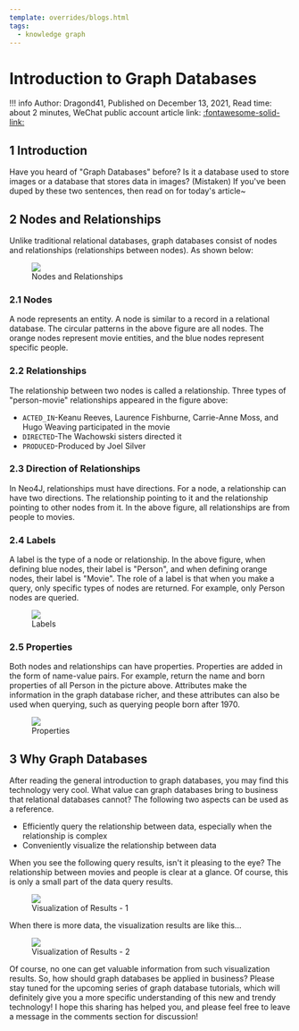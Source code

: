 ```yaml
---
template: overrides/blogs.html
tags:
  - knowledge graph
---
```


# Introduction to Graph Databases

!!! info
    Author: Dragond41, Published on December 13, 2021, Read time: about 2 minutes, WeChat public account article link: [:fontawesome-solid-link:](https://mp.weixin.qq.com/s?__biz=MzI4Mjk3NzgxOQ==&mid=2247485112&idx=1&sn=efd4f9b472a3d58378407bb6fad46a2f&chksm=eb90f5ccdce77cda0285d53331834a787364d4458a3588173c9fe8ef6953499362bd64f7c918&token=1650861834&lang=zh_CN#rd)

## 1 Introduction

Have you heard of "Graph Databases" before? Is it a database used to store images or a database that stores data in images? (Mistaken) If you've been duped by these two sentences, then read on for today's article~

## 2 Nodes and Relationships

Unlike traditional relational databases, graph databases consist of nodes and relationships (relationships between nodes). As shown below:

<figure>
  <img src="https://cdn.jsdelivr.net/gh/BulletTech2021/Pics/img/1_V1.png"  />
  <figcaption>Nodes and Relationships</figcaption>
</figure>

### 2.1 Nodes

A node represents an entity. A node is similar to a record in a relational database. The circular patterns in the above figure are all nodes. The orange nodes represent movie entities, and the blue nodes represent specific people.

### 2.2 Relationships

The relationship between two nodes is called a relationship. Three types of "person-movie" relationships appeared in the figure above:

- `ACTED_IN`-Keanu Reeves, Laurence Fishburne, Carrie-Anne Moss, and Hugo Weaving participated in the movie
- `DIRECTED`-The Wachowski sisters directed it
- `PRODUCED`-Produced by Joel Silver

### 2.3 Direction of Relationships

In Neo4J, relationships must have directions. For a node, a relationship can have two directions. The relationship pointing to it and the relationship pointing to other nodes from it. In the above figure, all relationships are from people to movies.

### 2.4 Labels

A label is the type of a node or relationship. In the above figure, when defining blue nodes, their label is "Person", and when defining orange nodes, their label is "Movie". The role of a label is that when you make a query, only specific types of nodes are returned. For example, only Person nodes are queried.

<figure>
  <img src="https://cdn.jsdelivr.net/gh/BulletTech2021/Pics/img/1_V2.png"  />
  <figcaption>Labels</figcaption>
</figure>

### 2.5 Properties

Both nodes and relationships can have properties. Properties are added in the form of name-value pairs. For example, return the name and born properties of all Person in the picture above. Attributes make the information in the graph database richer, and these attributes can also be used when querying, such as querying people born after 1970.

<figure>
  <img src="https://cdn.jsdelivr.net/gh/BulletTech2021/Pics/img/1_V3.png"  />
  <figcaption>Properties</figcaption>
</figure>

## 3 Why Graph Databases

After reading the general introduction to graph databases, you may find this technology very cool. What value can graph databases bring to business that relational databases cannot? The following two aspects can be used as a reference.

- Efficiently query the relationship between data, especially when the relationship is complex
- Conveniently visualize the relationship between data

When you see the following query results, isn't it pleasing to the eye? The relationship between movies and people is clear at a glance. Of course, this is only a small part of the data query results.

<figure>
  <img src="https://cdn.jsdelivr.net/gh/BulletTech2021/Pics/img/1_V4.png"  />
  <figcaption>Visualization of Results - 1</figcaption>
</figure>

When there is more data, the visualization results are like this...

<figure>
  <img src="https://cdn.jsdelivr.net/gh/BulletTech2021/Pics/img/1_V5.png"  />
  <figcaption>Visualization of Results - 2</figcaption>
</figure>

Of course, no one can get valuable information from such visualization results. So, how should graph databases be applied in business? Please stay tuned for the upcoming series of graph database tutorials, which will definitely give you a more specific understanding of this new and trendy technology! I hope this sharing has helped you, and please feel free to leave a message in the comments section for discussion!

